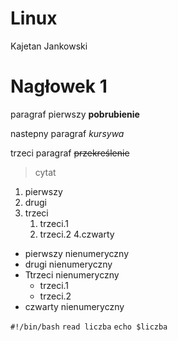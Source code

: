 # Linux
Kajetan Jankowski
# Nagłowek 1
  paragraf pierwszy
**pobrubienie**

  nastepny paragraf
*kursywa*


  trzeci paragraf
<strike>przekreślenie</strike>

>cytat


1. pierwszy
2. drugi
3. trzeci
    1. trzeci.1
    2. trzeci.2
4.czwarty

- pierwszy nienumeryczny
- drugi nienumeryczny
- Ttrzeci nienumeryczny
    - trzeci.1
    - trzeci.2
- czwarty nienumeryczny


``#!/bin/bash``
``read liczba``
``echo $liczba``





